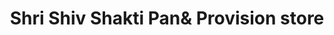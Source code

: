 ---
title: "Shri Shiv Shakti Pan& Provision store"
url: /timbdi-dist-jamnagar/shri-shiv-shakti-panund-provision-store/
shop: Allgemein
---